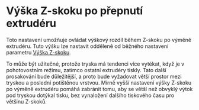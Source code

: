 Výška Z-skoku po přepnutí extrudéru
====
Toto nastavení umožňuje ovládat výškový rozdíl během Z-skoku po výměně extrudéru. Tuto výšku lze nastavit odděleně od běžného nastavení parametru [Výška Z-skoku](retraction_hop.md).

To může být užitečné, protože tryska má tendenci více vytékat, když je v pohotovostním režimu, zatímco ostatní extrudéry tiskly. Tato další prosakování bude důležitější, a proto bude vyžadovat větší prostor mezi tryskou a poslední potištěnou vrstvou. Mírně vyšší nastavení výšky Z-skoku po výměně extrudéru pomáhá zabránit tomu, aby se větší než obvyklý výtok pod tryskou dotýkal tisku, bez vynaložení dalšího tiskového času pro většinu Z-skoků.
